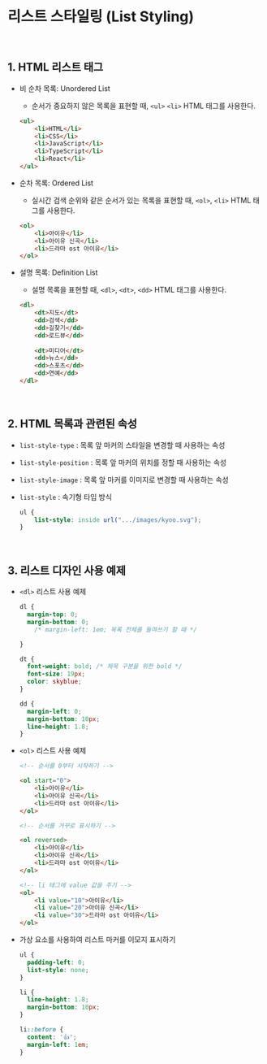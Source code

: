 # 리스트 스타일링 (List Styling)

<br/>

## 1. HTML 리스트 태그

- 비 순차 목록: Unordered List
    - 순서가 중요하지 않은 목록을 표현할 때, `<ul>` `<li>` HTML 태그를 사용한다.
    
    ```html
    <ul>
    	<li>HTML</li>
    	<li>CSS</li>
    	<li>JavaScript</li>
    	<li>TypeScript</li>
    	<li>React</li>
    </ul>
    ```
    

- 순차 목록: Ordered List
    - 실시간 검색 순위와 같은 순서가 있는 목록을 표현할 때, `<ol>`, `<li>` HTML 태그를 사용한다.
    
    ```html
    <ol>
    	<li>아이유</li>
    	<li>아이유 신곡</li>
    	<li>드라마 ost 아이유</li>
    </ol>
    ```
    

- 설명 목록: Definition List
    - 설명 목록을 표현할 때, `<dl>`, `<dt>`, `<dd>` HTML 태그를 사용한다.
    
    ```html
    <dl>
    	<dt>지도</dt>
    	<dd>검색</dd>
    	<dd>길찾기</dd>
    	<dd>로드뷰</dd>
    	
    	<dt>미디어</dt>
    	<dd>뉴스</dd>
    	<dd>스포츠</dd>
    	<dd>연예</dd>
    </dl>
    ```
    
<br/>

## 2. HTML 목록과 관련된 속성

- `list-style-type` : 목록 앞 마커의 스타일을 변경할 때 사용하는 속성
- `list-style-position` : 목록 앞 마커의 위치를 정할 때 사용하는 속성
- `list-style-image` : 목록 앞 마커를 이미지로 변경할 때 사용하는 속성
- `list-style` : 속기형 타입 방식
    
    ```css
    ul {
    	list-style: inside url(".../images/kyoo.svg");
    }
    ```

<br/>

## 3. 리스트 디자인 사용 예제

- `<dl>` 리스트 사용 예제
    
    ```css
    dl {
      margin-top: 0;
      margin-bottom: 0;
    	/* margin-left: 1em; 목록 전체를 들여쓰기 할 때 */
    
    }
    
    dt {
      font-weight: bold; /* 제목 구분을 위한 bold */
      font-size: 19px;
      color: skyblue;
    }
    
    dd {
      margin-left: 0;
      margin-bottom: 10px;
      line-height: 1.8;
    }
    ```
    

- `<ol>` 리스트 사용 예제
    
    ```html
    <!-- 순서를 0부터 시작하기 -->
    
    <ol start="0">
    	<li>아이유</li>
    	<li>아이유 신곡</li>
    	<li>드라마 ost 아이유</li>
    </ol>
    
    <!-- 순서를 거꾸로 표시하기 -->
    
    <ol reversed>
    	<li>아이유</li>
    	<li>아이유 신곡</li>
    	<li>드라마 ost 아이유</li>
    </ol>
    
    <!-- li 태그에 value 값을 주기 -->
    <ol>
    	<li value="10">아이유</li>
    	<li value="20">아이유 신곡</li>
    	<li value="30">드라마 ost 아이유</li>
    </ol>
    ```
    

- 가상 요소를 사용하여 리스트 마커를 이모지 표시하기
    
    ```css
    ul {
      padding-left: 0;
      list-style: none;
    }
    
    li {
      line-height: 1.8;
      margin-bottom: 10px;
    }
    
    li::before {
      content: '👍';
      margin-left: 1em;
    }
    ```